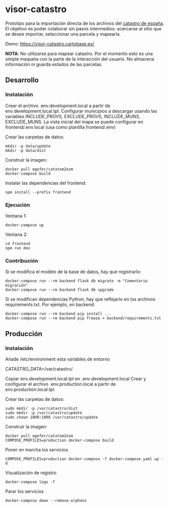 # visor-catastro

Prototipo para la importación directa de los archivos del [catastro de españa](https://www1.sedecatastro.gob.es/). El objetivo es poder colaborar sin pasos intermedios: acercarse al sitio que se desee importar, seleccionar una parcela y mapearla.

Demo: https://visor-catastro.cartobase.es/

**NOTA**: No utilizarse para mapear catastro. Por el momento esto es una simple maqueta con la parte de la interacción del usuario. No almacena información ni guarda estados de las parcelas.

## Desarrollo

### Instalación

Crear el archivo .env.development.local a partir de env.development.local.tpl.
Configurar municipios a descargar usando las variables INCLUDE_PROVS, EXCLUDE_PROVS,
INCLUDE_MUNS, EXCLUDE_MUNS.
La vista inicial del mapa se puede configurar en frontend/.env.local (usa como
plantilla frontend/.env)

Crear las carpetas de datos:

    mkdir -p data/update
    mkdir -p data/dist

Construir la imagen:

    docker pull egofer/catatom2osm
    docker-compose build

Instalar las dependencias del frontend:

    npm install --prefix frontend

### Ejecución

Ventana 1:

    docker-compose up

Ventana 2:

    cd frontend
    npm run dev

### Contribución

Si se modifica el modelo de la base de datos, hay que registrarlo:

    docker-compose run --rm backend flask db migrate -m "Comentario migración"
    docker-compose run --rm backend flask db upgrade

Si se modifican dependencias Python, hay que reflejarlo en los archivos requirements.txt.
Por ejemplo, en backend:

    docker-compose run --rm backend pip install ...
    docker-compose run --rm backend pip freeze > backend/requirements.txt

## Producción

### Instalación

Añade /etc/environment esta variables de entorno

CATASTRO_DATA=/var/catastro/

Copiar env.development.local.tpl en .env.development.local
Crear y configurar el archivo .env.production.local a partir de env.production.local.tpl.

Crear las carpetas de datos:

    sudo mkdir -p /var/catastro/dist
    sudo mkdir -p /var/catastro/update
    sudo chown 1000:1000 /var/catastro/update

Construir la imagen:

    docker pull egofer/catatom2osm
    COMPOSE_PROFILES=production docker-compose build

Poner en marcha los servicios

    COMPOSE_PROFILES=production docker-compose -f docker-compose.yaml up -d

Visualización de registro

    docker-compose logs -f

Parar los servicios

    docker-compose down --remove-orphans
